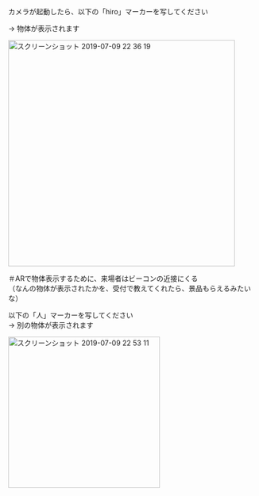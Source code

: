カメラが起動したら、以下の「hiro」マーカーを写してください

→ 物体が表示されます

<img width="456" alt="スクリーンショット 2019-07-09 22 36 19" src="https://user-images.githubusercontent.com/50360258/60892844-c5e08600-a29a-11e9-8d00-e309b127dfaa.png">


＃ARで物体表示するために、来場者はビーコンの近接にくる  
（なんの物体が表示されたかを、受付で教えてくれたら、景品もらえるみたいな）


以下の「人」マーカーを写してください  
→ 別の物体が表示されます

<img width="305" alt="スクリーンショット 2019-07-09 22 53 11" src="https://user-images.githubusercontent.com/50360258/60893707-62575800-a29c-11e9-8e4d-5d3e9cde77cc.png">

